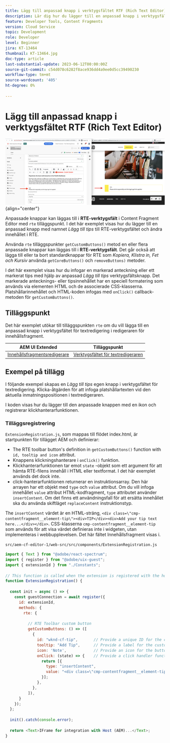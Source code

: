 ```yaml
---
title: Lägg till anpassad knapp i verktygsfältet RTF (Rich Text Editor)
description: Lär dig hur du lägger till en anpassad knapp i verktygsfältet RTF (Rich Text Editor) i AEM Content Fragment Editor
feature: Developer Tools, Content Fragments
version: Cloud Service
topic: Development
role: Developer
level: Beginner
jira: KT-13464
thumbnail: KT-13464.jpg
doc-type: article
last-substantial-update: 2023-06-12T00:00:00Z
source-git-commit: c54d078c6282f8ace936dd4a9ee0d5cc39490230
workflow-type: tm+mt
source-wordcount: '405'
ht-degree: 0%

---
```



# Lägg till anpassad knapp i verktygsfältet RTF (Rich Text Editor)

![Exempel på tillägg till verktygsfältet Innehållsfragmentredigeraren](./assets/rte-toolbar/hero.png){align="center"}

Anpassade knappar kan läggas till i **RTE-verktygsfält** i Content Fragment Editor med `rte` tilläggspunkt. I det här exemplet visas hur du lägger till en anpassad knapp med namnet _Lägg till tips_ till RTE-verktygsfältet och ändra innehållet i RTE.

Använda `rte` tilläggspunkter `getCustomButtons()` metod en eller flera anpassade knappar kan läggas till i **RTE-verktygsfält**. Det går också att lägga till eller ta bort standardknappar för RTE som _Kopiera, Klistra in, Fet och Kursiv_ använda `getCoreButtons()` och `removeButtons)` metoder.

I det här exemplet visas hur du infogar en markerad anteckning eller ett markerat tips med hjälp av anpassad _Lägg till tips_ verktygsfältsknapp. Det markerade antecknings- eller tipsinnehållet har en speciell formatering som används via elementen HTML och de associerade CSS-klasserna. Platshållarinnehållet och HTML-koden infogas med `onClick()` callback-metoden för `getCustomButtons()`.

## Tilläggspunkt

Det här exemplet utökar till tilläggspunkten `rte` om du vill lägga till en anpassad knapp i verktygsfältet för textredigering i redigeraren för innehållsfragment.

| AEM UI Extended | Tilläggspunkt |
| ------------------------ | --------------------- | 
| [Innehållsfragmentsredigerare](https://developer.adobe.com/uix/docs/services/aem-cf-editor/) | [Verktygsfältet för textredigeraren](https://developer.adobe.com/uix/docs/services/aem-cf-editor/api/rte-toolbar/) |

## Exempel på tillägg

I följande exempel skapas en _Lägg till tips_ egen knapp i verktygsfältet för textredigering. Klicka-åtgärden för att infoga platshållartexten vid den aktuella inmatningspositionen i textredigeraren.

I koden visas hur du lägger till den anpassade knappen med en ikon och registrerar klickhanterarfunktionen.

### Tilläggsregistrering

`ExtensionRegistration.js`, som mappas till flödet index.html, är startpunkten för tillägget AEM och definierar:

+ The RTE toolbar button&#39;s definition in `getCustomButtons()` function with `id, tooltip and icon` attribut.
+ Knappens klickningshanterare i `onClick()` funktion.
+ Klickhanterarfunktionen tar emot `state` -objekt som ett argument för att hämta RTE-filens innehåll i HTML eller textformat. I det här exemplet används det dock inte.
+ click-hanterarfunktionen returnerar en instruktionsarray. Den här arrayen har ett objekt med `type` och `value` attribut. Om du vill infoga innehållet `value` attribut HTML-kodfragment, `type` attributet använder `insertContent`. Om det finns ett användningsfall för att ersätta innehållet ska du använda skiftläget `replaceContent` instruktionstyp.

The `insertContent` värdet är en HTML-sträng, `<div class=\"cmp-contentfragment__element-tip\"><div>TIP</div><div>Add your tip text here...</div></div>`. CSS-klasserna `cmp-contentfragment__element-tip` som används för att visa värdet definieras inte i widgeten, utan implementeras i webbupplevelsen. Det här fältet Innehållsfragment visas i.


`src/aem-cf-editor-1/web-src/src/components/ExtensionRegistration.js`

```javascript
import { Text } from "@adobe/react-spectrum";
import { register } from "@adobe/uix-guest";
import { extensionId } from "./Constants";

// This function is called when the extension is registered with the host and runs in an iframe in the Content Fragment Editor browser window.
function ExtensionRegistration() {

  const init = async () => {
    const guestConnection = await register({
      id: extensionId,
      methods: {
        rte: {

          // RTE Toolbar custom button
          getCustomButtons: () => ([
            {
              id: "wknd-cf-tip",       // Provide a unique ID for the custom button
              tooltip: "Add Tip",      // Provide a label for the custom button
              icon: 'Note',            // Provide an icon for the button (see https://spectrum.adobe.com/page/icons/ for a list of available icons)
              onClick: (state) => {    // Provide a click handler function that returns the instructions array with type and value. This example inserts the HTML snippet for TIP content.
                return [{
                  type: "insertContent",
                  value: "<div class=\"cmp-contentfragment__element-tip\"><div>TIP</div><div>Add your tip text here...</div></div>"
                }];
              },
            },
          ]),
      }
    });
  };
  
  init().catch(console.error);

  return <Text>IFrame for integration with Host (AEM)...</Text>;
}
```
